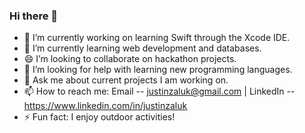 ### Hi there 👋



- 🔭 I’m currently working on learning Swift through the Xcode IDE.
- 🌱 I’m currently learning web development and databases.
- 😄 I’m looking to collaborate on hackathon projects.
- 🤔 I’m looking for help with learning new programming languages.
- 💬 Ask me about current projects I am working on.
- 📫 How to reach me: Email -- justinzaluk@gmail.com | LinkedIn -- https://www.linkedin.com/in/justinzaluk
- ⚡ Fun fact: I enjoy outdoor activities!
